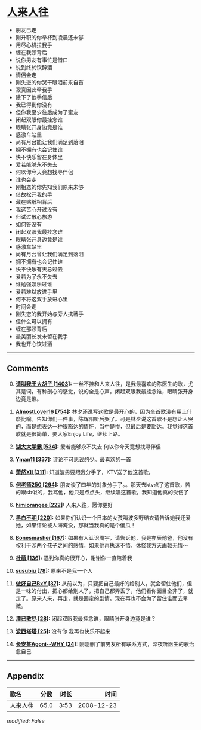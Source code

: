 # [人来人往](https://music.163.com/song?id=30569068)

* 朋友已走
* 刚升职的你举杯到凌晨还未够
* 用尽心机拉我手
* 缠在我颈背后
* 说你男友有事忙是借口
* 说到终於饮醉酒
* 情侣会走
* 刚失恋的你哭干眼泪前来自首
* 寂寞因此牵我手
* 除下了他手信后
* 我已得到你没有
* 但你我至少往后成为了蜜友
* 闭起双眼你最挂念谁
* 眼睛张开身边竟是谁
* 感激车站里
* 尚有月台能让我们满足到落泪
* 拥不拥有也会记住谁
* 快不快乐留在身体里
* 爱若能够永不失去
* 何以你今天竟想找寻伴侣
* 谁也会走
* 刚相恋的你先知我们原来未够
* 借故松开我的手
* 藏在贴纸相背后
* 我这苦心开过没有
* 但试过散心旅游
* 如何答没有
* 闭起双眼我最挂念谁
* 眼睛张开身边竟是谁
* 感激车站里
* 尚有月台曾让我们满足到落泪
* 拥不拥有也会记住谁
* 快不快乐有天总过去
* 爱若为了永不失去
* 谁勉强娱乐过谁
* 爱若难以放进手里
* 何不将这双手放进心里
* 时间会走
* 刚失恋的我开始与旁人携著手
* 但什么可以拥有
* 缠在那颈背后
* 最美丽长发未留在我手
* 我也开心饮过酒


---

## Comments
0. **[请叫我王大胡子 \[1403\]](https://music.163.com/#/user/home?id=53798312):** 一丝不挂和人来人往，是我最喜欢的陈医生的歌，尤其是词，有种剖心的感觉，说的全是心声。闭起双眼我最挂念谁，眼睛张开身边竟是谁。

1. **[AlmostLover16 \[754\]](https://music.163.com/#/user/home?id=126136767):** 林夕还说写这歌是最开心的，因为全首歌没有用上什麼比喻。告知你们一件事，陈辉阳听后哭了。可是林夕说这首歌不是想让人哭的，而是想表达一种很豁达的情怀，当中是惨，但最后是要豁达。我觉得这首歌就是很简单，要大家Enjoy Life，继续上路。

2. **[湖大大学霸 \[534\]](https://music.163.com/#/user/home?id=58496332):** 爱若能够永不失去 何以你今天竟想找寻伴侣

3. **[Yman11 \[337\]](https://music.163.com/#/user/home?id=45203948):** 评论不可思议的少。最喜欢的一首

4. **[萧然XII \[311\]](https://music.163.com/#/user/home?id=123780519):** 知道渣男要跟我分手了，KTV送了他这首歌。

5. **[何老师250 \[294\]](https://music.163.com/#/user/home?id=57304390):** 朋友谈了四年的对象分手了。。那天去ktv点了这首歌，苦的跟sb似的，我骂他，他只是点点头，继续唱这首歌，我知道他真的受伤了

6. **[himiorangee \[222\]](https://music.163.com/#/user/home?id=42839383):** 人来人往，愿你更好

7. **[黑白不明 \[220\]](https://music.163.com/#/user/home?id=295140174):** 如果你们认识一个日本的女孩叫波多野结衣请告诉她我还爱她，如果评论被人海淹没，那就当我真的是个傻瓜！

8. **[Bonesmasher \[167\]](https://music.163.com/#/user/home?id=392894981):** 如果有人认识周宇，请告诉他，我是亦辰他爸，他没有权利干涉两个孩子之间的感情，如果他再执迷不悟，休怪我方天画戟无情～

9. **[杜萠 \[136\]](https://music.163.com/#/user/home?id=11900853):** 遇到你真的很开心，谢谢你一直陪着我

10. **[susubiu \[78\]](https://music.163.com/#/user/home?id=266954337):** 原来不是我一个人

11. **[做好自己BxY \[37\]](https://music.163.com/#/user/home?id=129800610):** 从前以为，只要把自己最好的给别人，就会留住他们，但是一味的付出，把心都给别人了，把自己都弄丢了，他们看你面目全非了，就走了。原来人来，再走，就是固定的剧情。现在再也不会为了留住谁而去卑微。

12. **[湮已散尽 \[28\]](https://music.163.com/#/user/home?id=533849869):** 闭起双眼我最挂念谁，眼睛张开身边竟是谁？

13. **[波西塔塔 \[25\]](https://music.163.com/#/user/home?id=74433902):** 没有你 我再也快乐不起来

14. **[长安某Agoni--WHY \[24\]](https://music.163.com/#/user/home?id=485384318):** 刚刚删了前男友所有联系方式，深夜听医生的歌治愈自己



---

## Appendix

|歌名|分数|时长|时间|
|:---|:---:|---:|---:|
|人来人往|65.0|3:53|2008-12-23

*modified: False*
